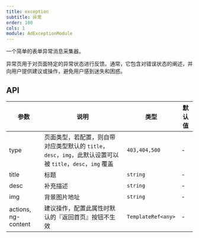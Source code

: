 ```yaml
---
title: exception
subtitle: 异常
order: 100
cols: 1
module: AdExceptionModule
---
```


一个简单的表单异常消息采集器。


异常页用于对页面特定的异常状态进行反馈。通常，它包含对错误状态的阐述，并向用户提供建议或操作，避免用户感到迷失和困惑。

## API

参数 | 说明 | 类型 | 默认值
----|------|-----|------
type | 页面类型，若配置，则自带对应类型默认的 `title`，`desc`，`img`，此默认设置可以被 `title`，`desc`，`img` 覆盖 | `403,404,500` | -
title | 标题 | `string` | -
desc | 补充描述 | `string` | -
img | 背景图片地址 | `string` | -
actions, ng-content | 建议操作，配置此属性时默认的『返回首页』按钮不生效 | `TemplateRef<any>` | -
